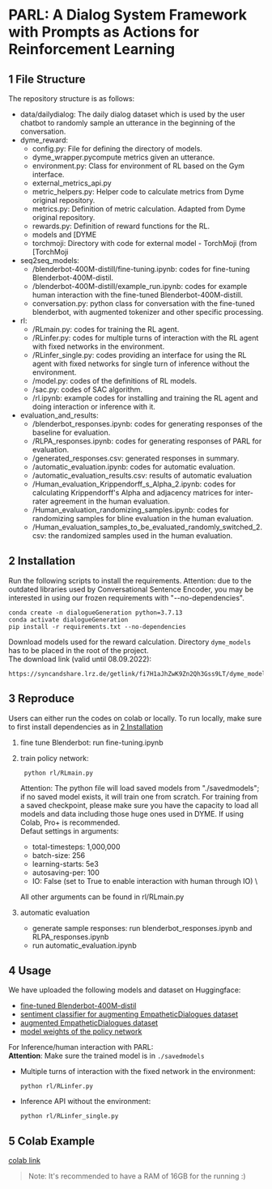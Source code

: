 # PARL: A Dialog System Framework with Prompts as Actions for Reinforcement Learning





## 1 File Structure
The repository structure is as follows:
- data/dailydialog: The daily dialog dataset which is used by the user chatbot to randomly sample an utterance in the beginning of the conversation.
- dyme_reward:  
  - config.py: File for defining the directory of models.
  - dyme_wrapper.pycompute metrics given an utterance.
  - environment.py: Class for environment of RL based on the Gym interface.
  - external_metrics_api.py
  - metric_helpers.py: Helper code to calculate metrics from Dyme original repository.
  - metrics.py: Definition of metric calculation. Adapted from Dyme original repository.
  - rewards.py: Definition of reward functions for the RL. 
  - models and [DYME
  - torchmoji: Directory with code for external model - TorchMoji (from [TorchMoji
- seq2seq_models: 
  - /blenderbot-400M-distill/fine-tuning.ipynb: codes for fine-tuning Blenderbot-400M-distil.
  - /blenderbot-400M-distill/example_run.ipynb: codes for example human interaction with the fine-tuned Blenderbot-400M-distill.
  - conversation.py: python class for conversation with the fine-tuned blenderbot, with augmented tokenizer and other specific processing.
- rl:
  - /RLmain.py: codes for training the RL agent.
  - /RLinfer.py: codes for multiple turns of interaction with the RL agent with fixed networks in the environment.
  - /RLinfer_single.py: codes providing an interface for using the RL agent with fixed networks for single turn of inference without the environment.
  - /model.py: codes of the definitions of RL models.
  - /sac.py: codes of SAC algorithm.
  - /rl.ipynb: example codes for installing and training the RL agent and doing interaction or inference with it.
- evaluation_and_results:
  - /blenderbot_responses.ipynb: codes for generating responses of the baseline for evaluation.
  - /RLPA_responses.ipynb: codes for generating responses of PARL for evaluation.
  - /generated_responses.csv: generated responses in summary.
  - /automatic_evaluation.ipynb: codes for automatic evaluation.
  - /automatic_evaluation_results.csv: results of automatic evaluation
  - /Human_evaluation_Krippendorff_s_Alpha_2.ipynb: codes for calculating Krippendorff's Alpha and adjacency matrices for inter-rater agreement in the human evaluation.
  - /Human_evaluation_randomizing_samples.ipynb: codes for randomizing samples for bline evaluation in the human evaluation.
  - /Human_evaluation_samples_to_be_evaluated_randomly_switched_2.csv: the randomized samples used in the human evaluation.

## 2 Installation <a name="sec2"></a>
Run the following scripts to install the requirements. Attention: due to the outdated libraries used by Conversational Sentence Encoder, you may be interested in using our frozen requirements with "--no-dependencies". 
```commandline
conda create -n dialogueGeneration python=3.7.13
conda activate dialogueGeneration
pip install -r requirements.txt --no-dependencies
```

Download models used for the reward calculation. Directory `dyme_models` has to be placed in the root of the project.\
The download link (valid until 08.09.2022): 
```
https://syncandshare.lrz.de/getlink/fi7H1aJhZwK9Zn2Qh3Gss9LT/dyme_models
```

## 3 Reproduce
Users can either run the codes on colab or locally. To run locally, make sure to first install dependencies as in [2 Installation](#sec2)
1. fine tune Blenderbot: run fine-tuning.ipynb
2. train policy network:
   ```commandline
    python rl/RLmain.py
   ```
    Attention: The python file will load saved models from "./savedmodels"; if no saved model exists, it will train one from scratch. For training from a saved checkpoint, please make sure you have the capacity to load all models and data including those huge ones used in DYME. If using Colab, Pro+ is recommended. \
    Defaut settings in arguments: 
    
    - total-timesteps: 1,000,000
    - batch-size: 256
    - learning-starts: 5e3
    - autosaving-per: 100
    - IO: False (set to True to enable interaction with human through IO) \

    All other arguments can be found in rl/RLmain.py

3. automatic evaluation
   - generate sample responses: run blenderbot_responses.ipynb and RLPA_responses.ipynb
   - run  automatic_evaluation.ipynb

## 4 Usage
  We have uploaded the following models and dataset on Huggingface:
  - [fine-tuned Blenderbot-400M-distil](https://huggingface.co/Adapting/dialogue_agent_nlplab2022)
  - [sentiment classifier for augmenting EmpatheticDialogues dataset](https://huggingface.co/Adapting/comfort_congratulations_neutral-classifier)
  - [augmented EmpatheticDialogues dataset](https://huggingface.co/datasets/Adapting/empathetic_dialogues_with_special_tokens)
  - [model weights of the policy network](https://huggingface.co/Adapting/PARL)
  
  For Inference/human interaction with PARL:\
  **Attention**: Make sure the trained model is in `./savedmodels`
  - Multiple turns of interaction with the fixed network in the environment:
     ```commandline
     python rl/RLinfer.py
     ```
  - Inference API without the environment:
    ```commandline
    python rl/RLinfer_single.py
    ```
    
## 5 Colab Example
[colab link](https://colab.research.google.com/gist/leoxiang66/3c6db947338d3ac887cef991fe5e1ee3/parl_example_1.ipynb)
> Note: It's recommended to have a RAM of 16GB for the running :)
  
